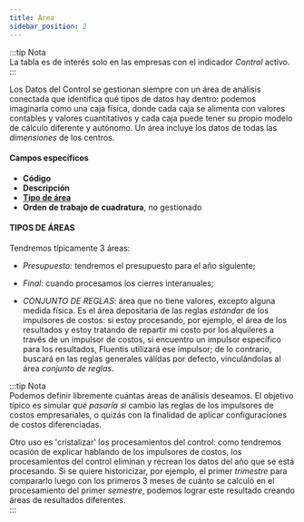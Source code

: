 ```yaml
---
title: Área
sidebar_position: 2
---
```


:::tip Nota   
La tabla es de interés solo en las empresas con el indicador *Control* activo.  
:::

Los Datos del Control se gestionan siempre con un área de análisis conectada que identifica qué tipos de datos hay dentro: podemos imaginarla como una caja física, donde cada caja se alimenta con valores contables y valores cuantitativos y cada caja puede tener su propio modelo de cálculo diferente y autónomo. Un área incluye los datos de todas las *dimensiones* de los centros.

#### Campos específicos   
- **Código**  
- **Descripción**  
- [**Tipo de área**](/docs/configurations/tables/controlling/managerial-accounting/area-type)  
- **Orden de trabajo de cuadratura**, no gestionado  

#### TIPOS DE ÁREAS  
Tendremos típicamente 3 áreas:  
- *Presupuesto*: tendremos el presupuesto para el año siguiente;  

- *Final*: cuando procesamos los cierres interanuales;  

- *CONJUNTO DE REGLAS*: área que no tiene valores, excepto alguna medida física. Es el área depositaria de las reglas *estándar* de los impulsores de costos: si estoy procesando, por ejemplo, el área de los resultados y estoy tratando de repartir mi costo por los alquileres a través de un impulsor de costos, si encuentro un impulsor específico para los resultados, Fluentis utilizará ese impulsor; de lo contrario, buscará en las reglas generales válidas por defecto, vinculándolas al área *conjunto de reglas*.  

:::tip Nota  
Podemos definir libremente cuántas áreas de análisis deseamos. El objetivo típico es simular *qué pasaría si* cambio las reglas de los impulsores de costos empresariales, o quizás con la finalidad de aplicar configuraciones de costos diferenciadas.  

Otro uso es 'cristalizar' los procesamientos del control: como tendremos ocasión de explicar hablando de los impulsores de costos, los procesamientos del control eliminan y recrean los datos del año que se está procesando. Si se quiere historicizar, por ejemplo, el primer *trimestre* para compararlo luego con los primeros 3 meses de cuánto se calculó en el procesamiento del primer *semestre*, podemos lograr este resultado creando áreas de resultados diferentes.  
:::